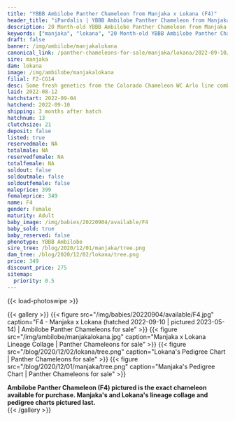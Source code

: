 ```yaml
---
title: "YBBB Ambilobe Panther Chameleon from Manjaka x Lokana (F4)"
header_title: "iPardalis | YBBB Ambilobe Panther Chameleon from Manjaka x Lokana | F4"
description: 20 Month-old YBBB Ambilobe Panther Chameleon from Manjaka and Lokana. Some fresh genetics from the Colorado Chameleon WC Arlo line combined with a female from Chromatic Chameleons. A great combination unrelated to anything we have! We've included sire and dam dendrograms if available, but you can view our Manjaka or Lokana breeder pages for more information.
keywords: ["manjaka", "lokana", "20 Month-old YBBB Ambilobe Panther Chameleon", "baby chameleons for sale", "buy panther chameleon", "panther for sale", "ambilobe panther chameleons for sale", "ambilobe panther chameleon for sale"]
draft: false
banner: /img/ambilobe/manjakalokana
canonical_link: /panther-chameleons-for-sale/manjaka/lokana/2022-09-10/F4/
sire: manjaka
dam: lokana
image: /img/ambilobe/manjakalokana
filial: F2-CG14
desc: Some fresh genetics from the Colorado Chameleon WC Arlo line combined with a female from Chromatic Chameleons. A great combination unrelated to anything we have!
laid: 2022-08-12
hatchstart: 2022-09-04
hatchend: 2022-09-10
shipping: 3 months after hatch
hatchnum: 13
clutchsize: 21
deposit: false
listed: true
reservedmale: NA
totalmale: NA
reservedfemale: NA
totalfemale: NA
soldout: false
soldoutmale: false
soldoutfemale: false
maleprice: 399
femaleprice: 349
name: F4
gender: Female
maturity: Adult
baby_image: /img/babies/20220904/available/F4
baby_sold: true
baby_reserved: false
phenotype: YBBB Ambilobe
sire_tree: /blog/2020/12/01/manjaka/tree.png
dam_tree: /blog/2020/12/02/lokana/tree.png
price: 349
discount_price: 275
sitemap: 
  priority: 0.5
---
```


{{< load-photoswipe >}}

{{< gallery >}}
  {{< figure src="/img/babies/20220904/available/F4.jpg" caption="F4 - Manjaka x Lokana (hatched 2022-09-10 | pictured 2023-05-14) | Ambilobe Panther Chameleons for sale" >}}
  {{< figure src="/img/ambilobe/manjakalokana.jpg" caption="Manjaka x Lokana Lineage Collage | Panther Chameleons for sale" >}}
  {{< figure src="/blog/2020/12/02/lokana/tree.png" caption="Lokana's Pedigree Chart | Panther Chameleons for sale" >}}
  {{< figure src="/blog/2020/12/01/manjaka/tree.png" caption="Manjaka's Pedigree Chart | Panther Chameleons for sale" >}}
  <figcaption itemprop="description"><strong>Ambilobe Panther Chameleon (F4) pictured is the exact chameleon available for purchase. Manjaka's and Lokana's lineage collage and pedigree charts pictured last.</strong></figcaption>
{{< /gallery >}}
